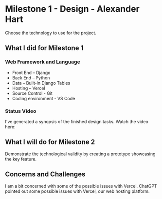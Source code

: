 # Milestone 1 - Design - Alexander Hart

Choose the technology to use for the project.

## What I did for Milestone 1

### Web Framework and Language

* Front End – Django
* Back End – Python
* Data – Built-in Django Tables
* Hosting – Vercel
* Source Control - Git
* Coding environment - VS Code 

### Status Video 

I've generated a synopsis of the finished design tasks. Watch the video here:

## What I will do for Milestone 2

Demonstrate the technological validity by creating a prototype showcasing the key feature.

## Concerns and Challenges

I am a bit concerned with some of the possible issues with Vercel. ChatGPT pointed out some possible issues with Vercel, our web hosting platform.
